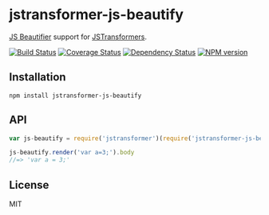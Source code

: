 # jstransformer-js-beautify

[JS Beautifier](https://github.com/beautify-web/js-beautify) support for [JSTransformers](http://github.com/jstransformers).

[![Build Status](https://img.shields.io/travis/jstransformers/jstransformer-js-beautify/master.svg)](https://travis-ci.org/jstransformers/jstransformer-js-beautify)
[![Coverage Status](https://img.shields.io/coveralls/jstransformers/jstransformer-js-beautify/master.svg)](https://coveralls.io/r/jstransformers/jstransformer-js-beautify?branch=master)
[![Dependency Status](https://img.shields.io/david/jstransformers/jstransformer-js-beautify/master.svg)](http://david-dm.org/jstransformers/jstransformer-js-beautify)
[![NPM version](https://img.shields.io/npm/v/jstransformer-js-beautify.svg)](https://www.npmjs.org/package/jstransformer-js-beautify)

## Installation

    npm install jstransformer-js-beautify

## API

```js
var js-beautify = require('jstransformer')(require('jstransformer-js-beautify'))

js-beautify.render('var a=3;').body
//=> 'var a = 3;'
```

## License

MIT
